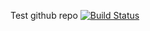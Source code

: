 Test github repo
[![Build Status](https://travis-ci.org/aktestrepo/zadanie-mvn.svg?branch=master)](https://travis-ci.org/aktestrepo/zadanie-mvn)
